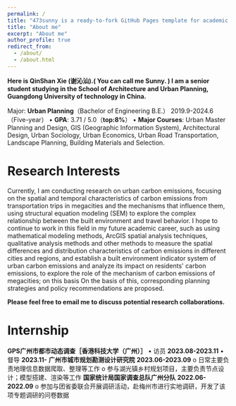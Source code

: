 ```yaml
---
permalink: /
title: "473sunny is a ready-to-fork GitHub Pages template for academic personal websites"
title: "About me"
excerpt: "About me"
author_profile: true
redirect_from: 
  - /about/
  - /about.html
---
```

**Here is QinShan Xie (谢沁汕).( You can call me Sunny. )
I am a senior student studying in the School of Architecture and
 Urban Planning, Guangdong University of technology in China.**
                                    
Major: **Urban Planning**（Bachelor of Engineering B.E.）
2019.9-2024.6（Five-year）
•	**GPA**: 3.71 / 5.0（**top:8%**）
•	**Major Courses**: Urban Master Planning and Design, GIS (Geographic Information System), Architectural Design, Urban Sociology, Urban Economics, Urban Road Transportation, Landscape Planning, Building Materials and Selection.


Research Interests
======
Currently, I am conducting research on urban carbon emissions, focusing on the spatial and temporal characteristics of carbon emissions from transportation trips in megacities and the mechanisms that influence them, using structural equation modeling (SEM) to explore the complex relationship between the built environment and travel behavior. I hope to continue to work in this field in my future academic career, such as using mathematical modeling methods, ArcGIS spatial analysis techniques, qualitative analysis methods and other methods to measure the spatial differences and distribution characteristics of carbon emissions in different cities and regions, and establish a built environment indicator system of urban carbon emissions and analyze its impact on residents' carbon emissions, to explore the role of the mechanism of carbon emissions of megacities; on this basis On the basis of this, corresponding planning strategies and policy recommendations are proposed.

**Please feel free to email me to discuss potential research collaborations.**

Internship
======
**GPS广州市都市动态调查［香港科技大学（广州）］**
•	访员                                                                            **2023.08-2023.11**
•	督导                                                                            **2023.11-**
**广州市城市规划勘测设计研究院**                                                 **2023.06-2023.09**
o	日常主要负责地理信息数据爬取、整理等工作
o	参与湖光镇乡村规划项目，主要负责节点设计；模型搭建、渲染等工作
**国家统计局国家调查总队广州分队**                                               **2022.06-2022.09**
o	参加与团省委联合开展调研活动，赴梅州市进行实地调研，开发了该项专题调研的问卷数据



